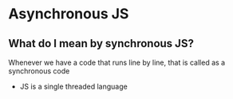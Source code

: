 # Asynchronous JS

## What do I mean by synchronous JS?

Whenever we have a code that runs line by line, that is called as a synchronous code

- JS is a single threaded language

